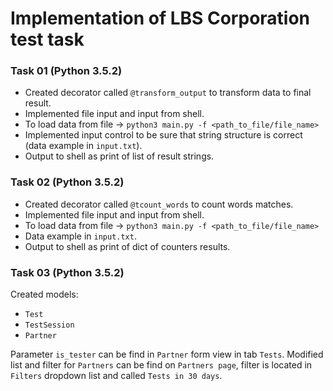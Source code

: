# Implementation of LBS Corporation test task
### Task 01 (Python 3.5.2)
  * Created decorator called ```@transform_output``` to transform data to final result.
  * Implemented file input and input from shell.
  * To load data from file -> ```python3 main.py -f <path_to_file/file_name>``` 
  * Implemented input control to be sure that string structure is correct (data example in ```input.txt```).
  * Output to shell as print of list of result strings.
### Task 02 (Python 3.5.2)
  * Created decorator called ```@tcount_words``` to count words matches.
  * Implemented file input and input from shell.
  * To load data from file -> ```python3 main.py -f <path_to_file/file_name>``` 
  * Data example in ```input.txt```.
  * Output to shell as print of dict of counters results.
### Task 03 (Python 3.5.2)
Created models:
  * ``` Test ```
  * ``` TestSession ```
  * ``` Partner ```

Parameter ```is_tester``` can be find in ```Partner``` form view in tab ```Tests```.
Modified list and filter for ```Partners``` can be find on ```Partners page```, filter is located in ```Filters``` dropdown list and called ```Tests in 30 days```.
